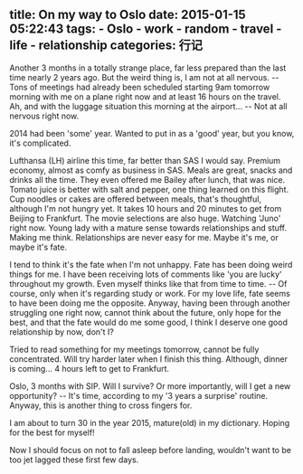 title: On my way to Oslo
date: 2015-01-15 05:22:43
tags:
    - Oslo
    - work
    - random
    - travel
    - life
    - relationship
categories: 行记
---

Another 3 months in a totally strange place, far less prepared than the last time nearly 2 years ago. But the weird thing is, I am not at all nervous. -- Tons of meetings had already been scheduled starting 9am tomorrow morning with me on a plane right now and at least 16 hours on the travel. Ah, and with the luggage situation this morning at the airport... -- Not at all nervous right now.

2014 had been 'some' year. Wanted to put in as a 'good' year, but you know, it's complicated.

Lufthansa (LH) airline this time, far better than SAS I would say. Premium economy, almost as comfy as business in SAS. Meals are great, snacks and drinks all the time. They even offered me Bailey after lunch, that was nice. Tomato juice is better with salt and pepper, one thing learned on this flight. Cup noodles or cakes are offered between meals, that's thoughtful, although I'm not hungry yet. It takes 10 hours and 20 minutes to get from Beijing to Frankfurt. The movie selections are also huge. Watching 'Juno' right now. Young lady with a mature sense towards relationships and stuff. Making me think. Relationships are never easy for me. Maybe it's me, or maybe it's fate.

I tend to think it's the fate when I'm not unhappy. Fate has been doing weird things for me. I have been receiving lots of comments like 'you are lucky' throughout my growth. Even myself thinks like that from time to time. -- Of course, only when it's regarding study or work. For my love life, fate seems to have been doing me the opposite. Anyway, having been through another struggling one right now, cannot think about the future, only hope for the best, and that the fate would do me some good, I think I deserve one good relationship by now, don't I?

Tried to read something for my meetings tomorrow, cannot be fully concentrated. Will try harder later when I finish this thing. Although, dinner is coming... 4 hours left to get to Frankfurt. 

Oslo, 3 months with SIP. Will I survive? Or more importantly, will I get a new opportunity? -- It's time, according to my '3 years a surprise' routine. Anyway, this is another thing to cross fingers for.

I am about to turn 30 in the year 2015, mature(old) in my dictionary. Hoping for the best for myself!

Now I should focus on not to fall asleep before landing, wouldn't want to be too jet lagged these first few days.
